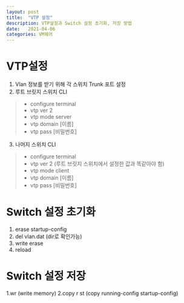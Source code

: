 ```yaml
---
layout: post
title:  "VTP 설정"
description: VTP설정과 Switch 설정 초기화, 저장 방법
date:   2021-04-06
categories: VM웨어
---
```

    
    
# VTP설정
    
1. Vlan 정보를 받기 위해 각 스위치 Trunk 포트 설정
2. 루트 브릿지 스위치 CLI
> + configure terminal
> + vtp ver 2
> + vtp mode server
> + vtp domain [이름]
> + vtp pass [비밀번호]
3. 나머지 스위치 CLI
> + configure terminal
> + vtp ver 2 (루트 브릿지 스위치에서 설정한 값과 똑같아야 함)
> + vtp mode client
> + vtp domain [이름] 
> + vtp pass [비밀번호]
    
    
# Switch 설정 초기화
1. erase startup-config
2. del vlan.dat (dir로 확인가능)
3. write erase
4. reload
    
    
# Switch 설정 저장
1.wr (write memory)
2.copy r st (copy running-config startup-config)
    
    





